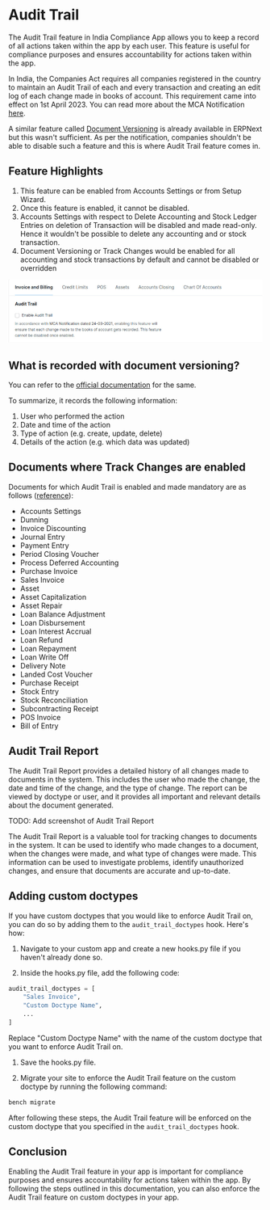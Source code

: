 # Audit Trail
The Audit Trail feature in India Compliance App allows you to keep a record of all actions taken within the app by each user. This feature is useful for compliance purposes and ensures accountability for actions taken within the app.

In India, the Companies Act requires all companies registered in the country to maintain an Audit Trail of each and every transaction and creating an edit log of each change made in books of account. This requirement came into effect on 1st April 2023. You can read more about the MCA Notification [here](https://www.mca.gov.in/Ministry/pdf/AccountsAmendmentRules_24032021.pdf).

A similar feature called [Document Versioning](https://docs.erpnext.com/docs/v14/user/manual/en/using-erpnext/document-versioning) is already available in ERPNext but this wasn't sufficient. As per the notification, companies shouldn't be able to disable such a feature and this is where Audit Trail feature comes in.

## Feature Highlights
1. This feature can be enabled from Accounts Settings or from Setup Wizard.
1. Once this feature is enabled, it cannot be disabled.
1. Accounts Settings with respect to Delete Accounting and Stock Ledger Entries on deletion of Transaction will be disabled and made read-only. Hence it wouldn't be possible to delete any accounting and or stock transaction.
1. Document Versioning or Track Changes would be enabled for all accounting and stock transactions by default and cannot be disabled or overridden

![Enable Audit Trail](./assets/enable_audit_trail.png)

## What is recorded with document versioning?
You can refer to the [official documentation](https://docs.erpnext.com/docs/v14/user/manual/en/using-erpnext/document-versioning) for the same.

To summarize, it records the following information:

1. User who performed the action
1. Date and time of the action
1. Type of action (e.g. create, update, delete)
1. Details of the action (e.g. which data was updated)

## Documents where Track Changes are enabled

Documents for which Audit Trail is enabled and made mandatory are as follows ([reference](https://github.com/resilient-tech/india-compliance/blob/develop/india_compliance/hooks.py#L203)):

- Accounts Settings
- Dunning
- Invoice Discounting
- Journal Entry
- Payment Entry
- Period Closing Voucher
- Process Deferred Accounting
- Purchase Invoice
- Sales Invoice
- Asset
- Asset Capitalization
- Asset Repair
- Loan Balance Adjustment
- Loan Disbursement
- Loan Interest Accrual
- Loan Refund
- Loan Repayment
- Loan Write Off
- Delivery Note
- Landed Cost Voucher
- Purchase Receipt
- Stock Entry
- Stock Reconciliation
- Subcontracting Receipt
- POS Invoice
- Bill of Entry

## Audit Trail Report

The Audit Trail Report provides a detailed history of all changes made to documents in the system. This includes the user who made the change, the date and time of the change, and the type of change. The report can be viewed by doctype or user, and it provides all important and relevant details about the document generated.

TODO: Add screenshot of Audit Trail Report

The Audit Trail Report is a valuable tool for tracking changes to documents in the system. It can be used to identify who made changes to a document, when the changes were made, and what type of changes were made. This information can be used to investigate problems, identify unauthorized changes, and ensure that documents are accurate and up-to-date.

## Adding custom doctypes

If you have custom doctypes that you would like to enforce Audit Trail on, you can do so by adding them to the `audit_trail_doctypes` hook. Here's how:

1. Navigate to your custom app and create a new hooks.py file if you haven't already done so.

1. Inside the hooks.py file, add the following code:

```py
audit_trail_doctypes = [
	"Sales Invoice",
	"Custom Doctype Name",
	...
]
```

Replace "Custom Doctype Name" with the name of the custom doctype that you want to enforce Audit Trail on.

1. Save the hooks.py file.

1. Migrate your site to enforce the Audit Trail feature on the custom doctype by running the following command:

```sh
bench migrate
```

After following these steps, the Audit Trail feature will be enforced on the custom doctype that you specified in the `audit_trail_doctypes` hook.

## Conclusion
Enabling the Audit Trail feature in your app is important for compliance purposes and ensures accountability for actions taken within the app. By following the steps outlined in this documentation, you can also enforce the Audit Trail feature on custom doctypes in your app.